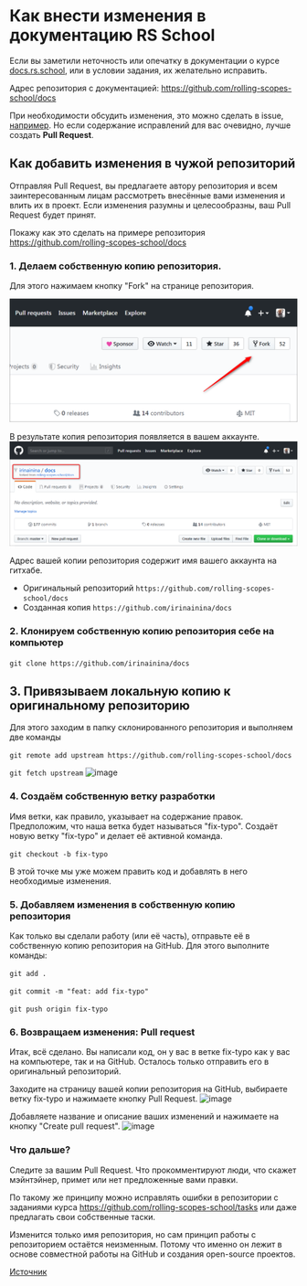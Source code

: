 # Как внести изменения в документацию RS School

Если вы заметили неточность или опечатку в документации о курсе [docs.rs.school](https://docs.rs.school/#/), или в условии задания, их желательно исправить.

Адрес репозитория с документацией: https://github.com/rolling-scopes-school/docs

При необходимости обсудить изменения, это можно сделать в issue, [например](https://github.com/rolling-scopes-school/docs/issues/33).
Но если содержание исправлений для вас очевидно, лучше создать **Pull Request**.

## Как добавить изменения в чужой репозиторий

Отправляя Pull Request, вы предлагаете автору репозитория и всем заинтересованным лицам рассмотреть внесённые вами изменения и влить их в проект. Если изменения разумны и целесообразны, ваш Pull Request будет принят.

Покажу как это сделать на примере репозитория https://github.com/rolling-scopes-school/docs

### 1. Делаем собственную копию репозитория.
Для этого нажимаем кнопку "Fork" на странице репозитория.

![image](images/fix-typo1.png)

В результате копия репозитория появляется в вашем аккаунте.
![image](images/fix-typo2.png)

Адрес вашей копии репозитория содержит имя вашего аккаунта на гитхабе.
* Оригинальный репозиторий ```https://github.com/rolling-scopes-school/docs```
* Созданная копия ```https://github.com/irinainina/docs```

### 2. Клонируем собственную копию репозитория себе на компьютер

```git clone https://github.com/irinainina/docs```

## 3. Привязываем локальную копию к оригинальному репозиторию
Для этого заходим в папку склонированного репозитория и выполняем две команды

```git remote add upstream https://github.com/rolling-scopes-school/docs```

```git fetch upstream```
![image](images/fix-typo3.png)

### 4. Создаём собственную ветку разработки

Имя ветки, как правило, указывает на содержание правок.
Предположим, что наша ветка будет называться "fix-typo".
Создаёт новую ветку "fix-typo" и делает её активной команда.

```git checkout -b fix-typo```

В этой точке мы уже можем править код и добавлять в него необходимые изменения.

### 5. Добавляем изменения в собственную копию репозитория

Как только вы сделали работу (или её часть), отправьте её в собственную копию репозитория на GitHub.
Для этого выполните команды:

```git add .```

```git commit -m "feat: add fix-typo"```

```git push origin fix-typo```

### 6. Возвращаем изменения: Pull request

Итак, всё сделано. Вы написали код, он у вас в ветке fix-typo как у вас на компьютере, так и на GitHub. Осталось только отправить его в оригинальный репозиторий.

Заходите на страницу вашей копии репозитория на GitHub, выбираете ветку fix-typo и нажимаете кнопку Pull Request.
![image](images/fix-typo4.png)

Добавляете название и описание ваших изменений и нажимаете на кнопку "Create pull request".
![image](images/fix-typo5.png)

### Что дальше?

Следите за вашим Pull Request. Что прокомментируют люди, что скажет мэйнтэйнер, примет или нет предложенные вами правки.

По такому же принципу можно исправлять ошибки в репозитории с заданиями курса https://github.com/rolling-scopes-school/tasks или даже предлагать свои собственные таски.

Изменится только имя репозитория, но сам принцип работы с репозиторием остаётся неизменным. Потому что именно он лежит в основе совместной работы на GitHub и создания open-source проектов.

[Источник](https://habr.com/ru/post/125999/)
